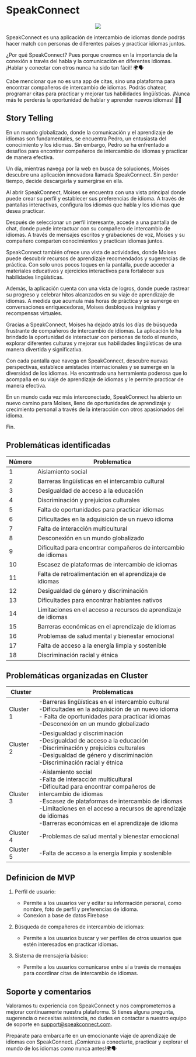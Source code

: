 # SpeakConnect

<p align="center">
  <img src="https://i.postimg.cc/tJ7vfwpK/Logo.jpg" />
</p>


SpeakConnect es una aplicación de intercambio de idiomas donde podrás hacer match con personas de diferentes países y practicar idiomas juntos.

¿Por qué SpeakConnect? Pues porque creemos en la importancia de la conexión a través del habla y la comunicación en diferentes idiomas. ¡Hablar y conectar con otros nunca ha sido tan fácil! 🌍🗣️

Cabe mencionar que no es una app de citas, sino una plataforma para encontrar compañeros de intercambio de idiomas. Podrás chatear, programar citas para practicar y mejorar tus habilidades lingüísticas. ¡Nunca más te perderás la oportunidad de hablar y aprender nuevos idiomas! 💬🌟


## Story Telling

En un mundo globalizado, donde la comunicación y el aprendizaje de idiomas son fundamentales, se encuentra Pedro, un entusiasta del conocimiento y los idiomas. Sin embargo, Pedro se ha enfrentado a desafíos para encontrar compañeros de intercambio de idiomas y practicar de manera efectiva.

Un día, mientras navega por la web en busca de soluciones, Moises descubre una aplicación innovadora llamada SpeakConnect. Sin perder tiempo, decide descargarla y sumergirse en ella.

Al abrir SpeakConnect, Moises se encuentra con una vista principal donde puede crear su perfil y establecer sus preferencias de idioma. A través de pantallas interactivas, configura los idiomas que habla y los idiomas que desea practicar.

Después de seleccionar un perfil interesante, accede a una pantalla de chat, donde puede interactuar con su compañero de intercambio de idiomas. A través de mensajes escritos y grabaciones de voz, Moises y su compañero comparten conocimientos y practican idiomas juntos.

SpeakConnect también ofrece una vista de actividades, donde Moises puede descubrir recursos de aprendizaje recomendados y sugerencias de práctica. Con solo unos pocos toques en la pantalla, puede acceder a materiales educativos y ejercicios interactivos para fortalecer sus habilidades lingüísticas.

Además, la aplicación cuenta con una vista de logros, donde puede rastrear su progreso y celebrar hitos alcanzados en su viaje de aprendizaje de idiomas. A medida que acumula más horas de práctica y se sumerge en conversaciones enriquecedoras, Moises desbloquea insignias y recompensas virtuales.

Gracias a SpeakConnect, Moises ha dejado atrás los días de búsqueda frustrante de compañeros de intercambio de idiomas. La aplicación le ha brindado la oportunidad de interactuar con personas de todo el mundo, explorar diferentes culturas y mejorar sus habilidades lingüísticas de una manera divertida y significativa.

Con cada pantalla que navega en SpeakConnect, descubre nuevas perspectivas, establece amistades internacionales y se sumerge en la diversidad de los idiomas. Ha encontrado una herramienta poderosa que lo acompaña en su viaje de aprendizaje de idiomas y le permite practicar de manera efectiva.

En un mundo cada vez más interconectado, SpeakConnect ha abierto un nuevo camino para Moises, lleno de oportunidades de aprendizaje y crecimiento personal a través de la interacción con otros apasionados del idioma.

Fin.


## Problemáticas identificadas

| Número        | Problematica |
| ------------- | ------------- |
| 1 | Aislamiento social  |
| 2  | Barreras lingüísticas en el intercambio cultural  |
| 3 | Desigualdad de acceso a la educación  |
| 4  | Discriminación y prejuicios culturales  |
| 5 | Falta de oportunidades para practicar idiomas  |
| 6  | Dificultades en la adquisición de un nuevo idioma  |
| 7 | Falta de interacción multicultural  |
| 8 | Desconexión en un mundo globalizado  |
| 9  | Dificultad para encontrar compañeros de intercambio de idiomas  |
| 10 | Escasez de plataformas de intercambio de idiomas  |
| 11  | Falta de retroalimentación en el aprendizaje de idiomas  |
| 12  | Desigualdad de género y discriminación  |
| 13 | Dificultades para encontrar hablantes nativos  |
| 14  |Limitaciones en el acceso a recursos de aprendizaje de idiomas  |
| 15 | Barreras económicas en el aprendizaje de idiomas  |
| 16  |Problemas de salud mental y bienestar emocional  |
| 17 | Falta de acceso a la energía limpia y sostenible |
| 18  | Discriminación racial y étnica |

## Problemáticas organizadas en Cluster


| Cluster   | Problematicas |
| --------- | ------------- |
| Cluster 1 | -Barreras lingüísticas en el intercambio cultural <br>-Dificultades en la adquisición de un nuevo idioma <br>- Falta de oportunidades para practicar idiomas <br>-Desconexión en un mundo globalizado  |
| Cluster 2 | -Desigualdad y discriminación <br>-Desigualdad de acceso a la educación <br>-Discriminación y prejuicios culturales <br>-Desigualdad de género y discriminación <br>-Discriminación racial y étnica  |
| Cluster 3 | -Aislamiento social <br>-Falta de interacción multicultural <br>-Dificultad para encontrar compañeros de intercambio de idiomas <br>-Escasez de plataformas de intercambio de idiomas <br>-Limitaciones en el acceso a recursos de aprendizaje de idiomas<br> -Barreras económicas en el aprendizaje de idioma  |
| Cluster 4 | -Problemas de salud mental y bienestar emocional  |
| Cluster 5 | -Falta de acceso a la energía limpia y sostenible  |


## Definicion de MVP

1. Perfil de usuario:
   -  Permite a los usuarios ver y editar su información personal, como nombre, foto de perfil y preferencias de idioma.
   -  Conexion a base de datos Firebase
    
2. Búsqueda de compañeros de intercambio de idiomas:
   -  Permite a los usuarios buscar y ver perfiles de otros usuarios que estén interesados en practicar idiomas.

3.  Sistema de mensajería básico:
    -  Permite a los usuarios comunicarse entre sí a través de mensajes para coordinar citas de intercambio de idiomas.


## Soporte y comentarios

Valoramos tu experiencia con SpeakConnect y nos comprometemos a mejorar continuamente nuestra plataforma. Si tienes alguna pregunta, sugerencia o necesitas asistencia, no dudes en contactar a nuestro equipo de soporte en support@speakconnect.com.

Prepárate para embarcarte en un emocionante viaje de aprendizaje de idiomas con SpeakConnect. ¡Comienza a conectarte, practicar y explorar el mundo de los idiomas como nunca antes!🌍🗣️








